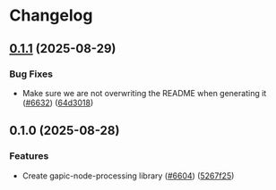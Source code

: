 # Changelog

## [0.1.1](https://github.com/googleapis/google-cloud-node/compare/gapic-node-processing-v0.1.0...gapic-node-processing-v0.1.1) (2025-08-29)


### Bug Fixes

* Make sure we are not overwriting the README when generating it ([#6632](https://github.com/googleapis/google-cloud-node/issues/6632)) ([64d3018](https://github.com/googleapis/google-cloud-node/commit/64d301886c7ed320ba1b03d850363e54bdd4657e))

## 0.1.0 (2025-08-28)


### Features

* Create gapic-node-processing library ([#6604](https://github.com/googleapis/google-cloud-node/issues/6604)) ([5267f25](https://github.com/googleapis/google-cloud-node/commit/5267f25145ef5605daa1bd1140c3320e5f3b5b66))
